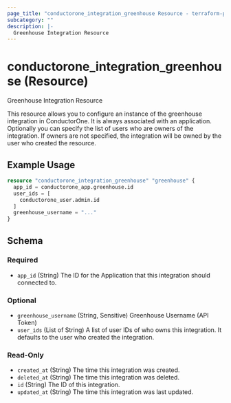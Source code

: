 ```yaml
---
page_title: "conductorone_integration_greenhouse Resource - terraform-provider-conductorone"
subcategory: ""
description: |-
  Greenhouse Integration Resource
---
```


# conductorone_integration_greenhouse (Resource)

Greenhouse Integration Resource

This resource allows you to configure an instance of the greenhouse integration in ConductorOne.
It is always associated with an application. Optionally you can specify the list of users who are owners of the integration.
If owners are not specified, the integration will be owned by the user who created the resource.

## Example Usage

```terraform
resource "conductorone_integration_greenhouse" "greenhouse" {
  app_id = conductorone_app.greenhouse.id
  user_ids = [
    conductorone_user.admin.id
  ]
  greenhouse_username = "..."
}
```

<!-- schema generated by tfplugindocs -->
## Schema

### Required

- `app_id` (String) The ID for the Application that this integration should connected to.

### Optional

- `greenhouse_username` (String, Sensitive) Greenhouse Username (API Token)
- `user_ids` (List of String) A list of user IDs of who owns this integration. It defaults to the user who created the integration.

### Read-Only

- `created_at` (String) The time this integration was created.
- `deleted_at` (String) The time this integration was deleted.
- `id` (String) The ID of this integration.
- `updated_at` (String) The time this integration was last updated.
